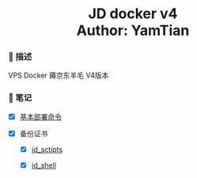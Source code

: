 <h1 align="center">
  JD docker v4
  <br>
  Author: YamTian
</h1>

### 📜 描述

VPS Docker 薅京东羊毛 V4版本

### 📔 笔记

- [x] [基本部署命令](https://github.com/YamTian/Notes/blob/master/JD-v4/v4.md)

- [x] 备份证书

  - [x] [jd_sctipts](https://github.com/YamTian/Notes/blob/master/JD-v4/id_rsa/jd_scripts)

  - [x] [jd_shell](https://github.com/YamTian/Notes/blob/master/JD-v4/id_rsa/jd_shell)